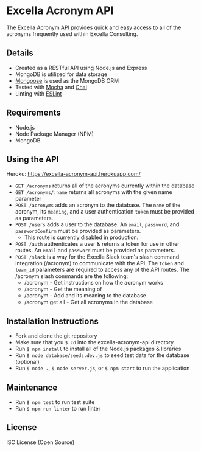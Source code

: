 # Excella Acronym API

The Excella Acronym API provides quick and easy access to all of the acronyms frequently used within Excella Consulting.

## Details

* Created as a RESTful API using Node.js and Express
* MongoDB is utilized for data storage
* [Mongoose](http://mongoosejs.com/) is used as the MongoDB ORM
* Tested with [Mocha](https://github.com/mochajs/mocha) and [Chai](https://github.com/chaijs/chai)
* Linting with [ESLint](https://github.com/eslint/eslint)

## Requirements

* Node.js
* Node Package Manager (NPM)
* MongoDB

## Using the API

Heroku: https://excella-acronym-api.herokuapp.com/

* `GET /acronyms` returns all of the acronyms currently within the database
* `GET /acronyms/:name` returns all acronyms with the given name parameter
* `POST /acronyms` adds an acronym to the database. The `name` of the acronym, its `meaning`, and a user authentication `token` must be provided as parameters.
* `POST /users` adds a user to the database. An `email`, `password`, and `passwordConfirm` must be provided as parameters.
  * This route is currently disabled in production.
* `POST /auth` authenticates a user & returns a token for use in other routes. An `email` and `password` must be provided as parameters.
* `POST /slack` is a way for the Excella Slack team's slash command integration (/acronym) to communicate with the API. The `token` and `team_id` parameters are required to access any of the API routes. The /acronym slash commands are the following:
  * /acronym - Get instructions on how the acronym works
  * /acronym <acronym> - Get the meaning of <acronym>
  * /acronym <acronym> <meaning> - Add <acronym> and its meaning <meaning> to the database
  * /acronym get all - Get all acronyms in the database


## Installation Instructions

* Fork and clone the git repository
* Make sure that you `$ cd` into the excella-acronym-api directory
* Run `$ npm install` to install all of the Node.js packages & libraries
* Run `$ node database/seeds.dev.js` to seed test data for the database (optional)
* Run `$ node .`, `$ node server.js`, or `$ npm start`  to run the application

## Maintenance

* Run `$ npm test` to run test suite
* Run `$ npm run linter` to run linter

## License

ISC License (Open Source)
